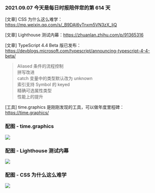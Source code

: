 ### 2021.09.07 今天是每日时报陪伴您的第 614 天

[文章] CSS 为什么这么难学：<https://mp.weixin.qq.com/s/_B9DAl6yTnxm5VN3zX_ljQ>

[文章] Lighthouse 测试内幕：<https://zhuanlan.zhihu.com/p/91365316>

[文章] TypeScript 4.4 Beta 版已发布：<https://devblogs.microsoft.com/typescript/announcing-typescript-4-4-beta/>

> Aliased 条件的流程控制  
> 拼写改进  
> catch 变量中的类型默认改为 unknown  
> 索引支持 Symbol 的 keyed  
> 精确可选属性类型  
> 性能上的提升

[工具] time.graphics 是刚刚发现的工具，可以做年度里程碑：<https://time.graphics/>

### 配图 - time.graphics

![](http://qn.40zhe.com/zaobao/20210907111527.png)

### 配图 - Lighthouse 测试内幕

![](http://qn.40zhe.com/zaobao/v2-a87cd3e23eded26b7e63ed1bc851dde0_1440w.jpeg)

### 配图 - CSS 为什么这么难学

![](http://qn.40zhe.com/zaobao/20210902164504.png)
